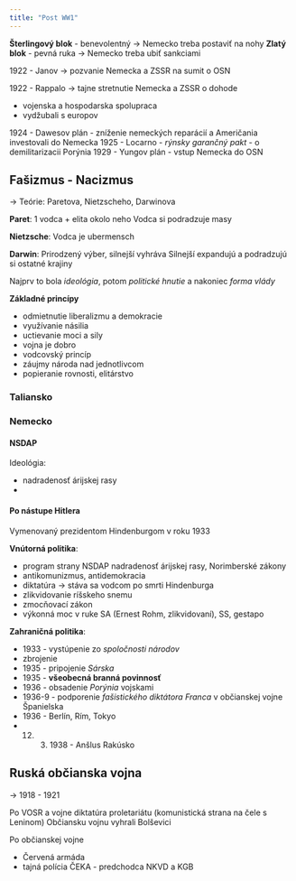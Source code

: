 ```yaml
---
title: "Post WW1"
---
```


**Šterlingový blok** - benevolentný -> Nemecko treba postaviť na nohy
**Zlatý blok** - pevná ruka -> Nemecko treba ubiť sankciami

1922 - Janov -> pozvanie Nemecka a ZSSR na sumit o OSN

1922 - Rappalo -> tajne stretnutie Nemecka a ZSSR o dohode 
- vojenska a hospodarska spolupraca
- vydžubali s europov

1924 - Dawesov plán - zníženie nemeckých reparácií a Američania investovali do Nemecka
1925 - Locarno - *rýnsky garančný pakt* - o demilitarizacii Porýnia
1929 - Yungov plán - vstup Nemecka do OSN

## Fašizmus - Nacizmus
-> Teórie: Paretova, Nietzscheho, Darwinova

**Paret**:
1 vodca + elita okolo neho
Vodca si podradzuje masy

**Nietzsche**:
Vodca je ubermensch

**Darwin**:
Prirodzený výber, silnejší vyhráva
Silnejší expandujú a podradzujú si ostatné krajiny

Najprv to bola *ideológia*, potom *politické hnutie* a nakoniec *forma vlády*

**Základné princípy**
- odmietnutie liberalizmu a demokracie
- využívanie násilia
- uctievanie moci a sily
- vojna je dobro
- vodcovský princíp
- záujmy národa nad jednotlivcom
- popieranie rovnosti, elitárstvo

### Taliansko

### Nemecko

#### NSDAP

Ideológia:
- nadradenosť árijskej rasy
- 

#### Po nástupe Hitlera
Vymenovaný prezidentom Hindenburgom v roku 1933

**Vnútorná politika**:
- program strany NSDAP
	nadradenosť árijskej rasy, Norimberské zákony
- antikomunizmus, antidemokracia
- diktatúra -> stáva sa vodcom po smrti Hindenburga
- zlikvidovanie ríšskeho snemu
- zmocňovací zákon
- výkonná moc v ruke SA (Ernest Rohm, zlikvidovaní), SS, gestapo

**Zahraničná politika**:
- 1933 - vystúpenie zo *spoločnosti národov*
- zbrojenie
- 1935 - pripojenie *Sárska*
- 1935 - **všeobecná branná povinnosť**
- 1936 - obsadenie *Porýnia* vojskami
- 1936-9 - podporenie *fašistického diktátora Franca* v občianskej vojne Španielska
- 1936 - Berlín, Rím, Tokyo
- 12. 3. 1938 - Anšlus Rakúsko

## Ruská občianska vojna

-> 1918 - 1921

Po VOSR a vojne diktatúra proletariátu (komunistická strana na čele s Leninom)
Občiansku vojnu vyhrali Bolševici

Po občianskej vojne
- Červená armáda
- tajná polícia ČEKA - predchodca NKVD a KGB

